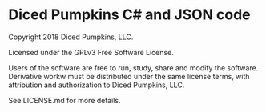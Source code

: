 # Diced Pumpkins C# and JSON code

Copyright 2018 Diced Pumpkins, LLC.

Licensed under the GPLv3 Free Software License.

Users of the software are free to run, study, share and modify the software.
Derivative workw must be distributed under the same license terms, with attribution
and authorization to Diced Pumpkins, LLC.

See LICENSE.md for more details.
